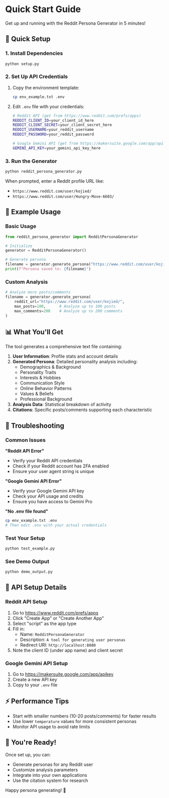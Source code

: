 # Quick Start Guide

Get up and running with the Reddit Persona Generator in 5 minutes!

## 🚀 Quick Setup

### 1. Install Dependencies
```bash
python setup.py
```

### 2. Set Up API Credentials
1. Copy the environment template:
   ```bash
   cp env_example.txt .env
   ```

2. Edit `.env` file with your credentials:
   ```bash
   # Reddit API (get from https://www.reddit.com/prefs/apps)
   REDDIT_CLIENT_ID=your_client_id_here
   REDDIT_CLIENT_SECRET=your_client_secret_here
   REDDIT_USERNAME=your_reddit_username
   REDDIT_PASSWORD=your_reddit_password
   
   # Google Gemini API (get from https://makersuite.google.com/app/apikey)
   GEMINI_API_KEY=your_gemini_api_key_here
   ```

### 3. Run the Generator
```bash
python reddit_persona_generator.py
```

When prompted, enter a Reddit profile URL like:
- `https://www.reddit.com/user/kojied/`
- `https://www.reddit.com/user/Hungry-Move-6603/`

## 🎯 Example Usage

### Basic Usage
```python
from reddit_persona_generator import RedditPersonaGenerator

# Initialize
generator = RedditPersonaGenerator()

# Generate persona
filename = generator.generate_persona("https://www.reddit.com/user/kojied/")
print(f"Persona saved to: {filename}")
```

### Custom Analysis
```python
# Analyze more posts/comments
filename = generator.generate_persona(
    reddit_url="https://www.reddit.com/user/kojied/",
    max_posts=100,      # Analyze up to 100 posts
    max_comments=200    # Analyze up to 200 comments
)
```

## 📊 What You'll Get

The tool generates a comprehensive text file containing:

1. **User Information**: Profile stats and account details
2. **Generated Persona**: Detailed personality analysis including:
   - Demographics & Background
   - Personality Traits
   - Interests & Hobbies
   - Communication Style
   - Online Behavior Patterns
   - Values & Beliefs
   - Professional Background
3. **Analysis Data**: Statistical breakdown of activity
4. **Citations**: Specific posts/comments supporting each characteristic

## 🔧 Troubleshooting

### Common Issues

**"Reddit API Error"**
- Verify your Reddit API credentials
- Check if your Reddit account has 2FA enabled
- Ensure your user agent string is unique

**"Google Gemini API Error"**
- Verify your Google Gemini API key
- Check your API usage and credits
- Ensure you have access to Gemini Pro

**"No .env file found"**
```bash
cp env_example.txt .env
# Then edit .env with your actual credentials
```

### Test Your Setup
```bash
python test_example.py
```

### See Demo Output
```bash
python demo_output.py
```

## 📝 API Setup Details

### Reddit API Setup
1. Go to https://www.reddit.com/prefs/apps
2. Click "Create App" or "Create Another App"
3. Select "script" as the app type
4. Fill in:
   - Name: `RedditPersonaGenerator`
   - Description: `A tool for generating user personas`
   - Redirect URI: `http://localhost:8080`
5. Note the client ID (under app name) and client secret

### Google Gemini API Setup
1. Go to https://makersuite.google.com/app/apikey
2. Create a new API key
3. Copy to your `.env` file

## ⚡ Performance Tips

- Start with smaller numbers (10-20 posts/comments) for faster results
- Use lower `temperature` values for more consistent personas
- Monitor API usage to avoid rate limits

## 🎉 You're Ready!

Once set up, you can:
- Generate personas for any Reddit user
- Customize analysis parameters
- Integrate into your own applications
- Use the citation system for research

Happy persona generating! 🚀 